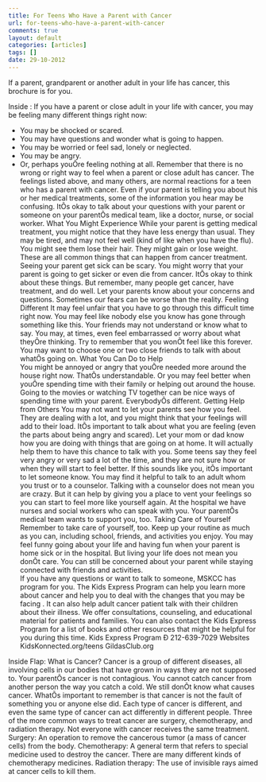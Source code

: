 ```yaml
---
title: For Teens Who Have a Parent with Cancer
url: for-teens-who-have-a-parent-with-cancer
comments: true
layout: default
categories: [articles]
tags: []
date: 29-10-2012
---
```

If a parent, grandparent or another adult in your life has cancer, this brochure is for you.

Inside :
If you have a parent or close adult in your life with cancer, you may be feeling many different things right now:
* You may be shocked or scared.
* You may have questions and wonder what is going to happen.
* You may be worried or feel sad, lonely or neglected.  
* You may be angry.
* Or, perhaps youÕre feeling nothing at all.
 Remember that there is no wrong or right way to feel when a parent or close adult has cancer.   The feelings listed above, and many others, are normal reactions for a teen who has a parent with cancer.
Even if your parent is telling you about his or her medical treatments, some of the information you hear may be confusing.  ItÕs okay to talk about your questions with your parent or someone on your parentÕs medical team, like a doctor, nurse, or social worker.
What You Might Experience
While your parent is getting medical treatment, you might notice that they have less energy than usual.  They may be tired, and may not feel well (kind of like when you have the flu).  You might see them lose their hair.  They might gain or lose weight.  These are all common things that can happen from cancer treatment.
Seeing your parent get sick can be scary. You might worry that your parent is going to get sicker or even die from cancer.  ItÕs okay to think about these things.  But remember, many people get cancer, have treatment, and do well.  Let your parents know about your concerns and questions.  Sometimes our fears can be worse than the reality.
Feeling Different
It may feel unfair that you have to go through this difficult time right now.  You may feel like nobody else you know has gone through something like this.  Your friends may not understand or know what to say.  You may, at times, even feel embarrassed or worry about what theyÕre thinking.  Try to remember that you wonÕt feel like this forever.  You may want to choose one or two close friends to talk with about whatÕs going on. 
What You Can Do to Help  
You might be annoyed or angry that youÕre needed more around the house right now.  ThatÕs understandable.  Or you may feel better when youÕre spending time with their family or helping out around the house. Going to the movies or watching TV together can be nice ways of spending time with your parent. EverybodyÕs different.
Getting Help from Others
You may not want to let your parents see how you feel.  They are dealing with a lot, and you might think that your feelings will add to their load.  ItÕs important to talk about what you are feeling (even the parts about being angry and scared).  Let your mom or dad know how you are doing with things that are going on at home.  It will actually help them to have this chance to talk with you.
Some teens say they feel very angry or very sad a lot of the time, and they are not sure how or when they will start to feel better.  If this sounds like you, itÕs important to let someone know.  You may find it helpful to talk to an adult whom you trust or to a counselor.  Talking with a counselor does not mean you are crazy.  But it can help by giving you a place to vent your feelings so you can start to feel more like yourself again.
At the hospital we have nurses and social workers who can speak with you.  Your parentÕs medical team wants to support you, too.
Taking Care of Yourself
Remember to take care of yourself, too.  Keep up your routine as much as you can, including school, friends, and activities you enjoy.  You may feel funny going about your life and having fun when your parent is home sick or in the hospital.  But living your life does not mean you donÕt care.  You can still be concerned about your parent while staying connected with friends and activities.  
If you have any questions or want to talk to someone, MSKCC has program for you.  The Kids Express Program can help you learn more about cancer and help you to deal with the changes that you may be facing .  It can also help adult cancer patient talk with their children about their illness. We offer consultations, counseling, and educational material for patients and families. You can also contact the Kids Express Program for a list of books and other resources that might be helpful for you during this time.
Kids Express Program Ð 212-639-7029
Websites
KidsKonnected.org/teens
GildasClub.org

Inside Flap: 
What is Cancer?
Cancer is a group of different diseases, all involving cells in our bodies that have grown in ways they are not supposed to.
Your parentÕs cancer is not contagious.  You cannot catch cancer from another person the way you catch a cold.
We still donÕt know what causes cancer.  WhatÕs important to remember is that cancer is not the fault of something you or anyone else did.
Each type of cancer is different, and even the same type of cancer can act differently in different people.
Three of the more common ways to treat cancer are surgery, chemotherapy, and radiation therapy.  Not everyone with cancer receives the same treatment. 
Surgery:  An operation to remove the cancerous tumor (a mass of cancer cells) from the body.
Chemotherapy: A general term that refers to special medicine used to destroy the cancer.  There are many different kinds of chemotherapy medicines.
Radiation therapy:  The use of invisible rays aimed at cancer cells to kill them.


